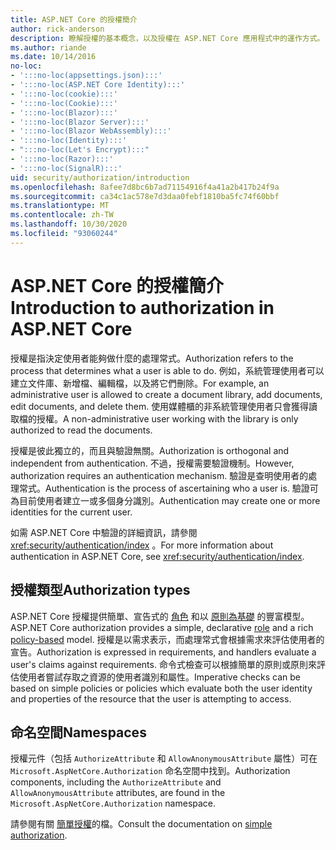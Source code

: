 ```yaml
---
title: ASP.NET Core 的授權簡介
author: rick-anderson
description: 瞭解授權的基本概念，以及授權在 ASP.NET Core 應用程式中的運作方式。
ms.author: riande
ms.date: 10/14/2016
no-loc:
- ':::no-loc(appsettings.json):::'
- ':::no-loc(ASP.NET Core Identity):::'
- ':::no-loc(cookie):::'
- ':::no-loc(Cookie):::'
- ':::no-loc(Blazor):::'
- ':::no-loc(Blazor Server):::'
- ':::no-loc(Blazor WebAssembly):::'
- ':::no-loc(Identity):::'
- ":::no-loc(Let's Encrypt):::"
- ':::no-loc(Razor):::'
- ':::no-loc(SignalR):::'
uid: security/authorization/introduction
ms.openlocfilehash: 8afee7d8bc6b7ad71154916f4a41a2b417b24f9a
ms.sourcegitcommit: ca34c1ac578e7d3daa0febf1810ba5fc74f60bbf
ms.translationtype: MT
ms.contentlocale: zh-TW
ms.lasthandoff: 10/30/2020
ms.locfileid: "93060244"
---
```

# <a name="introduction-to-authorization-in-aspnet-core"></a><span data-ttu-id="3c267-103">ASP.NET Core 的授權簡介</span><span class="sxs-lookup"><span data-stu-id="3c267-103">Introduction to authorization in ASP.NET Core</span></span>

<a name="security-authorization-introduction"></a>

<span data-ttu-id="3c267-104">授權是指決定使用者能夠做什麼的處理常式。</span><span class="sxs-lookup"><span data-stu-id="3c267-104">Authorization refers to the process that determines what a user is able to do.</span></span> <span data-ttu-id="3c267-105">例如，系統管理使用者可以建立文件庫、新增檔、編輯檔，以及將它們刪除。</span><span class="sxs-lookup"><span data-stu-id="3c267-105">For example, an administrative user is allowed to create a document library, add documents, edit documents, and delete them.</span></span> <span data-ttu-id="3c267-106">使用媒體櫃的非系統管理使用者只會獲得讀取檔的授權。</span><span class="sxs-lookup"><span data-stu-id="3c267-106">A non-administrative user working with the library is only authorized to read the documents.</span></span>

<span data-ttu-id="3c267-107">授權是彼此獨立的，而且與驗證無關。</span><span class="sxs-lookup"><span data-stu-id="3c267-107">Authorization is orthogonal and independent from authentication.</span></span> <span data-ttu-id="3c267-108">不過，授權需要驗證機制。</span><span class="sxs-lookup"><span data-stu-id="3c267-108">However, authorization requires an authentication mechanism.</span></span> <span data-ttu-id="3c267-109">驗證是查明使用者的處理常式。</span><span class="sxs-lookup"><span data-stu-id="3c267-109">Authentication is the process of ascertaining who a user is.</span></span> <span data-ttu-id="3c267-110">驗證可為目前使用者建立一或多個身分識別。</span><span class="sxs-lookup"><span data-stu-id="3c267-110">Authentication may create one or more identities for the current user.</span></span>

<span data-ttu-id="3c267-111">如需 ASP.NET Core 中驗證的詳細資訊，請參閱 <xref:security/authentication/index> 。</span><span class="sxs-lookup"><span data-stu-id="3c267-111">For more information about authentication in ASP.NET Core, see <xref:security/authentication/index>.</span></span>

## <a name="authorization-types"></a><span data-ttu-id="3c267-112">授權類型</span><span class="sxs-lookup"><span data-stu-id="3c267-112">Authorization types</span></span>

<span data-ttu-id="3c267-113">ASP.NET Core 授權提供簡單、宣告式的 [角色](xref:security/authorization/roles) 和以 [原則為基礎](xref:security/authorization/policies) 的豐富模型。</span><span class="sxs-lookup"><span data-stu-id="3c267-113">ASP.NET Core authorization provides a simple, declarative [role](xref:security/authorization/roles) and a rich [policy-based](xref:security/authorization/policies) model.</span></span> <span data-ttu-id="3c267-114">授權是以需求表示，而處理常式會根據需求來評估使用者的宣告。</span><span class="sxs-lookup"><span data-stu-id="3c267-114">Authorization is expressed in requirements, and handlers evaluate a user's claims against requirements.</span></span> <span data-ttu-id="3c267-115">命令式檢查可以根據簡單的原則或原則來評估使用者嘗試存取之資源的使用者識別和屬性。</span><span class="sxs-lookup"><span data-stu-id="3c267-115">Imperative checks can be based on simple policies or policies which evaluate both the user identity and properties of the resource that the user is attempting to access.</span></span>

## <a name="namespaces"></a><span data-ttu-id="3c267-116">命名空間</span><span class="sxs-lookup"><span data-stu-id="3c267-116">Namespaces</span></span>

<span data-ttu-id="3c267-117">授權元件（包括 `AuthorizeAttribute` 和 `AllowAnonymousAttribute` 屬性）可在 `Microsoft.AspNetCore.Authorization` 命名空間中找到。</span><span class="sxs-lookup"><span data-stu-id="3c267-117">Authorization components, including the `AuthorizeAttribute` and `AllowAnonymousAttribute` attributes, are found in the `Microsoft.AspNetCore.Authorization` namespace.</span></span>

<span data-ttu-id="3c267-118">請參閱有關 [簡單授權](xref:security/authorization/simple)的檔。</span><span class="sxs-lookup"><span data-stu-id="3c267-118">Consult the documentation on [simple authorization](xref:security/authorization/simple).</span></span>
